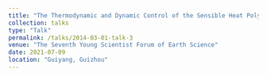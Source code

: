```yaml
---
title: "The Thermodynamic and Dynamic Control of the Sensible Heat Polynya in the Western Cosmonaut Sea"
collection: talks
type: "Talk"
permalink: /talks/2014-03-01-talk-3
venue: "The Seventh Young Scientist Forum of Earth Science"
date: 2021-07-09
location: "Guiyang, Guizhou"
---
```

